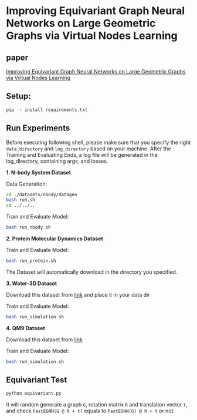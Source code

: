 # Improving Equivariant Graph Neural Networks on Large Geometric Graphs via Virtual Nodes Learning

## paper
   [Improving Equivariant Graph Neural Networks on Large Geometric Graphs via Virtual Nodes Learning](./assets/FastEGNN_ICML.pdf)

## Setup:

```bash
pip -r install requirements.txt
```

## Run Experiments

Before executing following shell, please make sure that you specify the right `data_directory` and `log_directory` based on your machine. After the Training and Evaluating Ends, a log file will be generated in the log_directory, containing args, and losses.

**1. N-body System Dataset**

Data Generation:

```bash
cd ./datasets/nbody/datagen
bash run.sh
cd ../../..
```

Train and Evaluate Model:

```bash
bash run_nbody.sh
```

**2. Protein Molecular Dynamics Dataset**

Train and Evaluate Model:

```bash
bash run_protein.sh
```

The Dataset will automatically download in the directory you specified.

**3. Water-3D Dataset**

Download this dataset from [link](https://springernature.figshare.com/ndownloader/files/3195389) and place it in your data dir

Train and Evaluate Model:

```bash
bash run_simulation.sh
```

**4. QM9 Dataset**

Download this dataset from [link]()

Train and Evaluate Model:

```bash
bash run_simulation.sh
```


## Equivariant Test

```bash
python equivariant.py
```

It will random generate a graph `G`, rotation matrix `R` and translation vector `t`, and check `FastEGNN(G @ R + t)` equals to `FastEGNN(G) @ R + t` or not.
   


